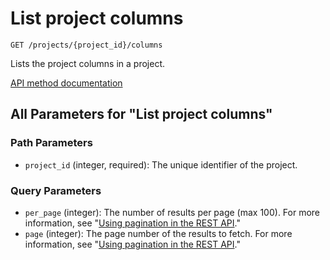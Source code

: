 # List project columns

`GET /projects/{project_id}/columns`

Lists the project columns in a project.

[API method documentation](https://docs.github.com/rest/projects/columns#list-project-columns)

## All Parameters for "List project columns"

### Path Parameters

- `project_id` (integer, required): The unique identifier of the project.
### Query Parameters

- `per_page` (integer): The number of results per page (max 100). For more information, see "[Using pagination in the REST API](https://docs.github.com/rest/using-the-rest-api/using-pagination-in-the-rest-api)."
- `page` (integer): The page number of the results to fetch. For more information, see "[Using pagination in the REST API](https://docs.github.com/rest/using-the-rest-api/using-pagination-in-the-rest-api)."
